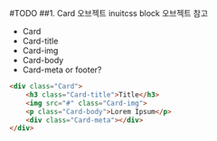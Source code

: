 #TODO
##1. Card 오브젝트
inuitcss block 오브젝트 참고
- Card
- Card-title
- Card-img
- Card-body
- Card-meta or footer?

```html
<div class="Card">
    <h3 class="Card-title">Title</h3>
    <img src="#" class="Card-img">
    <p class="Card-body">Lorem Ipsum</p>
    <div class="Card-meta"></div>
</div>
```
